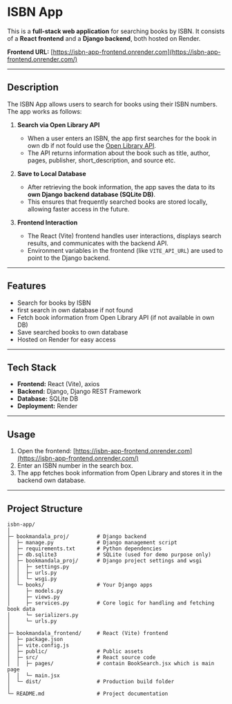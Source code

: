 # ISBN App

This is a **full-stack web application** for searching books by ISBN. It consists of a **React frontend** and a **Django backend**, both hosted on Render.

**Frontend URL:** [https://isbn-app-frontend.onrender.com](https://isbn-app-frontend.onrender.com/)

---

## Description

The ISBN App allows users to search for books using their ISBN numbers. The app works as follows:

1. **Search via Open Library API**

   * When a user enters an ISBN, the app first searches for the book in own db if not fould use the [Open Library API](https://openlibrary.org/developers/api).
   * The API returns information about the book such as title, author, pages, publisher, short_description, and source etc.

2. **Save to Local Database**

   * After retrieving the book information, the app saves the data to its **own Django backend database (SQLite DB)**.
   * This ensures that frequently searched books are stored locally, allowing faster access in the future.

3. **Frontend Interaction**

   * The React (Vite) frontend handles user interactions, displays search results, and communicates with the backend API.
   * Environment variables in the frontend (like `VITE_API_URL`) are used to point to the Django backend.

---

## Features

* Search for books by ISBN
* first search in own database if not found
* Fetch book information from Open Library API (if not available in own DB)
* Save searched books to own database
* Hosted on Render for easy access

---

## Tech Stack

* **Frontend:** React (Vite), axios
* **Backend:** Django, Django REST Framework
* **Database:** SQLite DB
* **Deployment:** Render

---

## Usage

1. Open the frontend: [https://isbn-app-frontend.onrender.com](https://isbn-app-frontend.onrender.com/)
2. Enter an ISBN number in the search box.
3. The app fetches book information from Open Library and stores it in the backend own database.

--- 

## Project Structure

```
isbn-app/
│
├─ bookmandala_proj/         # Django backend
│  ├─ manage.py              # Django management script
│  ├─ requirements.txt       # Python dependencies
│  ├─ db.sqlite3             # SQLite (used for demo purpose only)
│  ├─ bookmandala_proj/      # Django project settings and wsgi
│  │  ├─ settings.py
│  │  ├─ urls.py
│  │  └─ wsgi.py
│  └─ books/                 # Your Django apps
│     ├─ models.py
│     ├─ views.py
│     ├─ services.py         # Core logic for handling and fetching book data
│     └─ serializers.py
│     └─ urls.py
│
├─ bookmandala_frontend/     # React (Vite) frontend
│  ├─ package.json
│  ├─ vite.config.js
│  ├─ public/                # Public assets
│  ├─ src/                   # React source code
│  │  ├─ pages/              # contain BookSearch.jsx which is main page
│  │  └─ main.jsx
│  └─ dist/                  # Production build folder
│
└─ README.md                 # Project documentation
```

